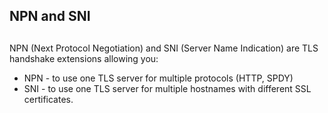 ## NPN and SNI

## 

NPN (Next Protocol Negotiation) and SNI (Server Name Indication) are TLS
handshake extensions allowing you:

* NPN - to use one TLS server for multiple protocols (HTTP, SPDY)
* SNI - to use one TLS server for multiple hostnames with different SSL
certificates.
